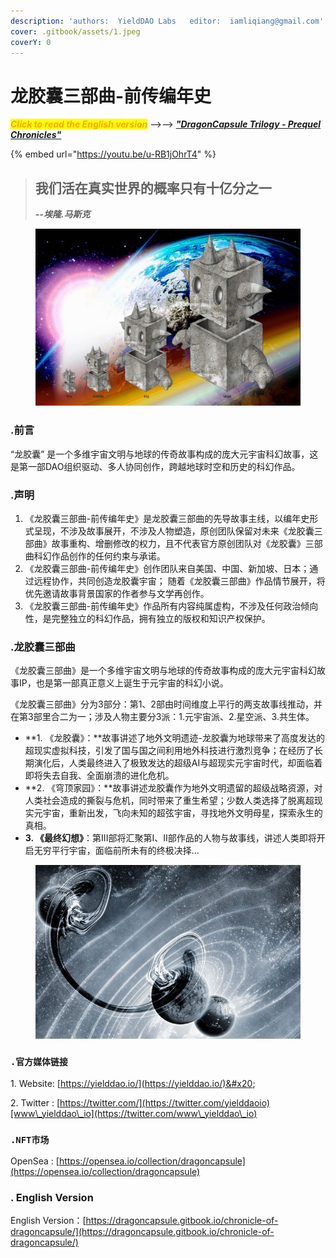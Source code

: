 ```yaml
---
description: 'authors:  YieldDAO Labs   editor:  iamliqiang@gmail.com'
cover: .gitbook/assets/1.jpeg
coverY: 0
---
```


# 龙胶囊三部曲-前传编年史

_<mark style="color:orange;">**Click to read the English version**</mark>_ -->--> [_**"DragonCapsule Trilogy - Prequel Chronicles"**_](https://dragoncapsule.gitbook.io/chronicle-of-dragoncapsule/)



{% embed url="https://youtu.be/u-RB1jOhrT4" %}



> ## 我们活在真实世界的概率只有十亿分之一
>
> _**--埃隆.马斯克**_    &#x20;



<figure><img src=".gitbook/assets/1.jpeg" alt=""><figcaption></figcaption></figure>

### .前言

“龙胶囊” 是一个多维宇宙文明与地球的传奇故事构成的庞大元宇宙科幻故事，这是第一部DAO组织驱动、多人协同创作，跨越地球时空和历史的科幻作品。



### **.声明**

1. 《龙胶囊三部曲-前传编年史》是龙胶囊三部曲的先导故事主线，以编年史形式呈现，不涉及故事展开，不涉及人物塑造，原创团队保留对未来《龙胶囊三部曲》故事重构、增删修改的权力，且不代表官方原创团队对《龙胶囊》三部曲科幻作品创作的任何约束与承诺。
2. 《龙胶囊三部曲-前传编年史》创作团队来自美国、中国、新加坡、日本；通过远程协作，共同创造龙胶囊宇宙； 随着《龙胶囊三部曲》作品情节展开，将优先邀请故事背景国家的作者参与文学再创作。
3. 《龙胶囊三部曲-前传编年史》作品所有内容纯属虚构，不涉及任何政治倾向性，是完整独立的科幻作品，拥有独立的版权和知识产权保护。



### .龙胶囊三部曲

《龙胶囊三部曲》是一个多维宇宙文明与地球的传奇故事构成的庞大元宇宙科幻故事IP，也是第一部真正意义上诞生于元宇宙的科幻小说。

《龙胶囊三部曲》分为3部分：第1、2部由时间维度上平行的两支故事线推动，并在第3部里合二为一；涉及人物主要分3派：1.元宇宙派、2.星空派、3.共生体。

* **1. 《龙胶囊》：**故事讲述了地外文明遗迹-龙胶囊为地球带来了高度发达的超现实虚拟科技，引发了国与国之间利用地外科技进行激烈竞争；在经历了长期演化后，人类最终进入了极致发达的超级AI与超现实元宇宙时代，却面临着即将失去自我、全面崩溃的进化危机。
* **2. 《穹顶家园》：**故事讲述龙胶囊作为地外文明遗留的超级战略资源，对人类社会造成的撕裂与危机，同时带来了重生希望；少数人类选择了脱离超现实元宇宙，重新出发，飞向未知的超弦宇宙，寻找地外文明母星，探索永生的真相。
* **3. 《最终幻想》**：第III部将汇聚第I、II部作品的人物与故事线，讲述人类即将开启无穷平行宇宙，面临前所未有的终极决择...



<figure><img src=".gitbook/assets/dark-universe.jpeg" alt=""><figcaption></figcaption></figure>



### **`.官方媒体链接`**

1\. Website: [https://yielddao.io/](https://yielddao.io/)&#x20;

2\. Twitter : [https://twitter.com/](https://twitter.com/yielddaoio)[www\_yielddao\_io](https://twitter.com/www\_yielddao\_io)



### **`.NFT市场`**

OpenSea : [https://opensea.io/collection/dragoncapsule](https://opensea.io/collection/dragoncapsule)



### . English Version

English Version：[https://dragoncapsule.gitbook.io/chronicle-of-dragoncapsule/](https://dragoncapsule.gitbook.io/chronicle-of-dragoncapsule/)



